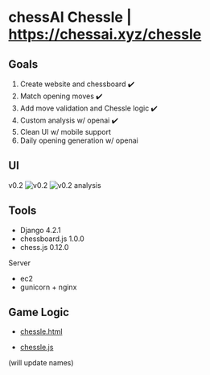 # chessAI Chessle | https://chessai.xyz/chessle

## Goals 

1. Create website and chessboard :heavy_check_mark:
2. Match opening moves :heavy_check_mark: 
3. Add move validation and Chessle logic :heavy_check_mark:
4. Custom analysis w/ openai :heavy_check_mark:
5. Clean UI w/ mobile support
6. Daily opening generation w/ openai



## UI 
v0.2
![v0.2](https://i.imgur.com/lFcym1O.png)
![v0.2 analysis](https://i.imgur.com/Fo2DAXd.png)

## Tools
- Django 4.2.1
- chessboard.js 1.0.0
- chess.js 0.12.0

Server
- ec2
- gunicorn + nginx

## Game Logic

- [chessle.html](https://github.com/ConnerMcCarthy/chessAI/blob/main/chessAI-project/chessle/templates/home.html) 

- [chessle.js](https://github.com/ConnerMcCarthy/chessAI/blob/main/chessAI-project/chessle/static/js/setupboard.js)

(will update names)
